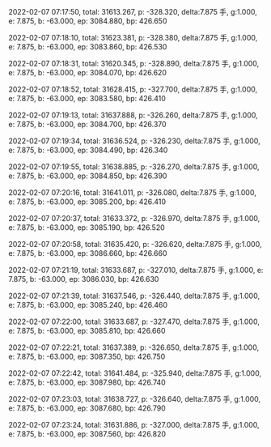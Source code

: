 2022-02-07 07:17:50, total: 31613.267, p: -328.320, delta:7.875 手, g:1.000, e: 7.875, b: -63.000, ep: 3084.880, bp: 426.650

2022-02-07 07:18:10, total: 31623.381, p: -328.380, delta:7.875 手, g:1.000, e: 7.875, b: -63.000, ep: 3083.860, bp: 426.530

2022-02-07 07:18:31, total: 31620.345, p: -328.890, delta:7.875 手, g:1.000, e: 7.875, b: -63.000, ep: 3084.070, bp: 426.620

2022-02-07 07:18:52, total: 31628.415, p: -327.700, delta:7.875 手, g:1.000, e: 7.875, b: -63.000, ep: 3083.580, bp: 426.410

2022-02-07 07:19:13, total: 31637.888, p: -326.260, delta:7.875 手, g:1.000, e: 7.875, b: -63.000, ep: 3084.700, bp: 426.370

2022-02-07 07:19:34, total: 31636.524, p: -326.230, delta:7.875 手, g:1.000, e: 7.875, b: -63.000, ep: 3084.490, bp: 426.340

2022-02-07 07:19:55, total: 31638.885, p: -326.270, delta:7.875 手, g:1.000, e: 7.875, b: -63.000, ep: 3084.850, bp: 426.390

2022-02-07 07:20:16, total: 31641.011, p: -326.080, delta:7.875 手, g:1.000, e: 7.875, b: -63.000, ep: 3085.200, bp: 426.410

2022-02-07 07:20:37, total: 31633.372, p: -326.970, delta:7.875 手, g:1.000, e: 7.875, b: -63.000, ep: 3085.190, bp: 426.520

2022-02-07 07:20:58, total: 31635.420, p: -326.620, delta:7.875 手, g:1.000, e: 7.875, b: -63.000, ep: 3086.660, bp: 426.660

2022-02-07 07:21:19, total: 31633.687, p: -327.010, delta:7.875 手, g:1.000, e: 7.875, b: -63.000, ep: 3086.030, bp: 426.630

2022-02-07 07:21:39, total: 31637.546, p: -326.440, delta:7.875 手, g:1.000, e: 7.875, b: -63.000, ep: 3085.240, bp: 426.460

2022-02-07 07:22:00, total: 31633.687, p: -327.470, delta:7.875 手, g:1.000, e: 7.875, b: -63.000, ep: 3085.810, bp: 426.660

2022-02-07 07:22:21, total: 31637.389, p: -326.650, delta:7.875 手, g:1.000, e: 7.875, b: -63.000, ep: 3087.350, bp: 426.750

2022-02-07 07:22:42, total: 31641.484, p: -325.940, delta:7.875 手, g:1.000, e: 7.875, b: -63.000, ep: 3087.980, bp: 426.740

2022-02-07 07:23:03, total: 31638.727, p: -326.640, delta:7.875 手, g:1.000, e: 7.875, b: -63.000, ep: 3087.680, bp: 426.790

2022-02-07 07:23:24, total: 31631.886, p: -327.000, delta:7.875 手, g:1.000, e: 7.875, b: -63.000, ep: 3087.560, bp: 426.820